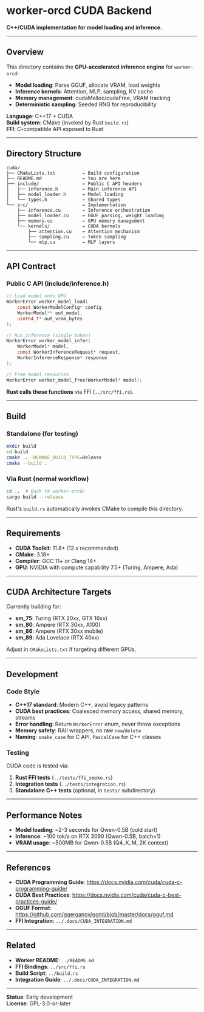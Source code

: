 # worker-orcd CUDA Backend

**C++/CUDA implementation for model loading and inference.**

---

## Overview

This directory contains the **GPU-accelerated inference engine** for `worker-orcd`:

- **Model loading**: Parse GGUF, allocate VRAM, load weights
- **Inference kernels**: Attention, MLP, sampling, KV cache
- **Memory management**: cudaMalloc/cudaFree, VRAM tracking
- **Deterministic sampling**: Seeded RNG for reproducibility

**Language**: C++17 + CUDA  
**Build system**: CMake (invoked by Rust `build.rs`)  
**FFI**: C-compatible API exposed to Rust

---

## Directory Structure

```
cuda/
├── CMakeLists.txt          ← Build configuration
├── README.md               ← You are here
├── include/                ← Public C API headers
│   ├── inference.h         ← Main inference API
│   ├── model_loader.h      ← Model loading
│   └── types.h             ← Shared types
└── src/                    ← Implementation
    ├── inference.cu        ← Inference orchestration
    ├── model_loader.cu     ← GGUF parsing, weight loading
    ├── memory.cu           ← GPU memory management
    └── kernels/            ← CUDA kernels
        ├── attention.cu    ← Attention mechanism
        ├── sampling.cu     ← Token sampling
        └── mlp.cu          ← MLP layers
```

---

## API Contract

### Public C API (include/inference.h)

```c
// Load model onto GPU
WorkerError worker_model_load(
    const WorkerModelConfig* config,
    WorkerModel** out_model,
    uint64_t* out_vram_bytes
);

// Run inference (single token)
WorkerError worker_model_infer(
    WorkerModel* model,
    const WorkerInferenceRequest* request,
    WorkerInferenceResponse* response
);

// Free model resources
WorkerError worker_model_free(WorkerModel* model);
```

**Rust calls these functions** via FFI (`../src/ffi.rs`).

---

## Build

### Standalone (for testing)

```bash
mkdir build
cd build
cmake .. -DCMAKE_BUILD_TYPE=Release
cmake --build .
```

### Via Rust (normal workflow)

```bash
cd ..  # Back to worker-orcd/
cargo build --release
```

Rust's `build.rs` automatically invokes CMake to compile this directory.

---

## Requirements

- **CUDA Toolkit**: 11.8+ (12.x recommended)
- **CMake**: 3.18+
- **Compiler**: GCC 11+ or Clang 14+
- **GPU**: NVIDIA with compute capability 7.5+ (Turing, Ampere, Ada)

---

## CUDA Architecture Targets

Currently building for:
- **sm_75**: Turing (RTX 20xx, GTX 16xx)
- **sm_80**: Ampere (RTX 30xx, A100)
- **sm_86**: Ampere (RTX 30xx mobile)
- **sm_89**: Ada Lovelace (RTX 40xx)

Adjust in `CMakeLists.txt` if targeting different GPUs.

---

## Development

### Code Style

- **C++17 standard**: Modern C++, avoid legacy patterns
- **CUDA best practices**: Coalesced memory access, shared memory, streams
- **Error handling**: Return `WorkerError` enum, never throw exceptions
- **Memory safety**: RAII wrappers, no raw `new`/`delete`
- **Naming**: `snake_case` for C API, `PascalCase` for C++ classes

### Testing

CUDA code is tested via:
1. **Rust FFI tests** (`../tests/ffi_smoke.rs`)
2. **Integration tests** (`../tests/integration.rs`)
3. **Standalone C++ tests** (optional, in `tests/` subdirectory)

---

## Performance Notes

- **Model loading**: ~2-3 seconds for Qwen-0.5B (cold start)
- **Inference**: ~100 tok/s on RTX 3090 (Qwen-0.5B, batch=1)
- **VRAM usage**: ~500MB for Qwen-0.5B (Q4_K_M, 2K context)

---

## References

- **CUDA Programming Guide**: https://docs.nvidia.com/cuda/cuda-c-programming-guide/
- **CUDA Best Practices**: https://docs.nvidia.com/cuda/cuda-c-best-practices-guide/
- **GGUF Format**: https://github.com/ggerganov/ggml/blob/master/docs/gguf.md
- **FFI Integration**: `../.docs/CUDA_INTEGRATION.md`

---

## Related

- **Worker README**: `../README.md`
- **FFI Bindings**: `../src/ffi.rs`
- **Build Script**: `../build.rs`
- **Integration Guide**: `../.docs/CUDA_INTEGRATION.md`

---

**Status**: Early development  
**License**: GPL-3.0-or-later
